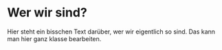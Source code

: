 # Wer wir sind?

Hier steht ein bisschen Text darüber, wer wir eigentlich so sind. Das kann man hier ganz klasse bearbeiten.